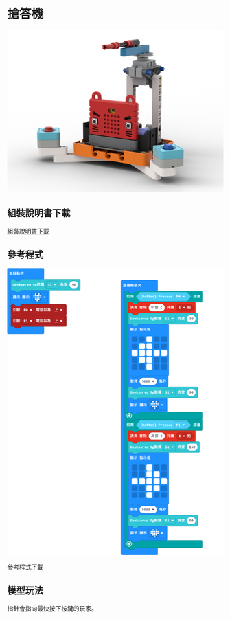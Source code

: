# 搶答機

![](../images/quiz.png)

## 組裝說明書下載

[組裝說明書下載](www.google.com)

## 參考程式

![](../images/quiz_code.png)

[參考程式下載](https://makecode.microbit.org/_3ecTTm73DLP2)

## 模型玩法

指針會指向最快按下按鍵的玩家。